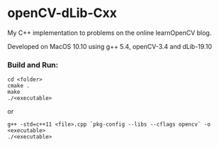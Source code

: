 # openCV-dLib-Cxx

My C++ implementation to problems on the online learnOpenCV blog.

Developed on MacOS 10.10 using g++ 5.4, openCV-3.4 and dLib-19.10

### Build and Run:

```
cd <folder>
cmake .
make 
./<executable>
```

or

```
g++ -std=c++11 <file>.cpp `pkg-config --libs --cflags opencv` -o <executable>
./<executable>
```
